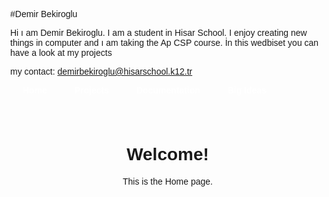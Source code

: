 

#Demir Bekiroglu

Hi ı am Demir Bekiroglu. I am a student in Hisar School. I enjoy creating new things in computer and ı am taking the Ap CSP course. İn this wedbiset you can have a look at my projects

my contact: demirbekiroglu@hisarschool.k12.tr


<html lang="en">
<head>
  <meta charset="UTF-8">
  <title>My GitHub Page</title>
  <style>
    body {
      margin: 0;
      font-family: Arial, sans-serif;
    }

    /* Menü çubuğu */
    nav {
      background-color: #333;
      display: flex;
      justify-content: center;
    }

    /* Menü linkleri */
    nav a {
      color: white;
      padding: 14px 20px;
      text-decoration: none;
      font-weight: bold;
    }

    /* Üzerine gelince renk değişsin */
    nav a:hover {
      background-color: #575757;
    }

    /* Sayfa içeriği */
    .container {
      padding: 40px;
      text-align: center;
    }
  </style>
</head>
<body>

  <!-- Menü çubuğu (sayfanın en üstünde) -->
  <nav>
    <a href="index.html">Home</a>
    <a href="projects.html">Projects</a>
    <a href="documentation.html">Documentation</a>
    <a href="bigideas.html">Big Ideas</a>
  </nav>

  <!-- Sayfa içeriği -->
  <div class="container">
    <h1>Welcome!</h1>
    <p>This is the Home page.</p>
  </div>

</body>
</html>

  

   



  

 


   




  
 



 
